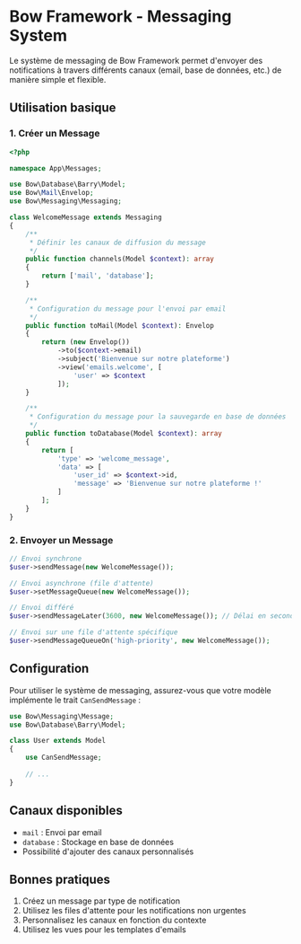 # Bow Framework - Messaging System

Le système de messaging de Bow Framework permet d'envoyer des notifications à travers différents canaux (email, base de données, etc.) de manière simple et flexible.

## Utilisation basique

### 1. Créer un Message

```php
<?php

namespace App\Messages;

use Bow\Database\Barry\Model;
use Bow\Mail\Envelop;
use Bow\Messaging\Messaging;

class WelcomeMessage extends Messaging
{
    /**
     * Définir les canaux de diffusion du message
     */
    public function channels(Model $context): array
    {
        return ['mail', 'database'];
    }

    /**
     * Configuration du message pour l'envoi par email
     */
    public function toMail(Model $context): Envelop
    {
        return (new Envelop())
            ->to($context->email)
            ->subject('Bienvenue sur notre plateforme')
            ->view('emails.welcome', [
                'user' => $context
            ]);
    }

    /**
     * Configuration du message pour la sauvegarde en base de données
     */
    public function toDatabase(Model $context): array
    {
        return [
            'type' => 'welcome_message',
            'data' => [
                'user_id' => $context->id,
                'message' => 'Bienvenue sur notre plateforme !'
            ]
        ];
    }
}
```

### 2. Envoyer un Message

```php
// Envoi synchrone
$user->sendMessage(new WelcomeMessage());

// Envoi asynchrone (file d'attente)
$user->setMessageQueue(new WelcomeMessage());

// Envoi différé
$user->sendMessageLater(3600, new WelcomeMessage()); // Délai en secondes

// Envoi sur une file d'attente spécifique
$user->sendMessageQueueOn('high-priority', new WelcomeMessage());
```

## Configuration

Pour utiliser le système de messaging, assurez-vous que votre modèle implémente le trait `CanSendMessage` :

```php
use Bow\Messaging\Message;
use Bow\Database\Barry\Model;

class User extends Model
{
    use CanSendMessage;
    
    // ...
}
```

## Canaux disponibles

- `mail` : Envoi par email
- `database` : Stockage en base de données
- Possibilité d'ajouter des canaux personnalisés

## Bonnes pratiques

1. Créez un message par type de notification
2. Utilisez les files d'attente pour les notifications non urgentes
3. Personnalisez les canaux en fonction du contexte
4. Utilisez les vues pour les templates d'emails 
